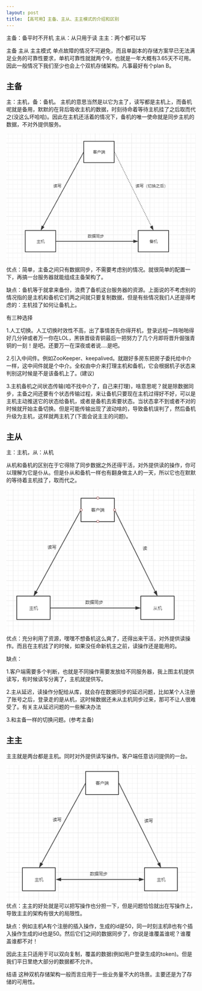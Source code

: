 ```yaml
---
layout: post
title: 【高可用】主备、主从、主主模式的介绍和区别
---
```


主备：备平时不开机
主从：从只用于读
主主：两个都可以写

主备 主从 主主模式
单点故障的情况不可避免，而且单副本的存储方案早已无法满足业务的可靠性要求，单机可靠性就就两个9，也就是一年大概有3.65天不可用。因此一般情况下我们至少也会上个双机存储架构。凡事最好有个plan B。

## 主备
主：主机，备：备机。
主机的意思当然是以它为主了，读写都是主机上，而备机呢就是备用，默默的在背后吸收主机的数据，时刻待命着等待主机挂了之后取而代之(没这么坏哈哈)。因此在主机还活着的情况下，备机的唯一使命就是同步主机的数据，不对外提供服务。


 ![](/images/2020-07-13-20-38-22.png)
优点：简单，主备之间只有数据同步，不需要考虑别的情况。就很简单的配置一下，再搞一台服务器就能组成主备架构了。

缺点：备机等于就拿来备份，浪费了备机这台服务器的资源。上面说的不考虑别的情况指的是主机和备机它们两之间就只要复制数据，但是有些情况我们人还是得考虑的：主机挂了如何让备机上。

有三种选择

1.人工切换。人工切换时效性不高，出了事情首先你得开机，登录远程一阵啪啪得好几分钟或者万一你在LOL，黑铁晋级青铜最后一把努力了几个月即将晋升倔强青铜的一刻！是吧。还要万一在深夜或者说....是吧。

2.引入中间件。例如ZooKeeper、keepalived。就跟好多房东把房子委托给中介一样，这中间件就是个中介。全权由中介来打理主机和备机，它会根据机子状态来判别这时候是不是该备机上了。(建议)

3.主机备机之间状态传输(咱不找中介了，自己来打理)，啥意思呢？就是除数据同步，主备之间还要有个状态传输过程，来让备机只要现在主机过得好不好，可以是主机主动推送它的状态给备机，或者是备机去索要状态。当状态拿不到或者不对的时候就开始主备切换。但是可能传输出现了波动啥的，导致备机误判了，然后备机升级为主机，这样就两主机了(下面会说主主的问题)。

## 主从
主：主机，从：从机

从机和备机的区别在于它得除了同步数据之外还得干活，对外提供读的操作，你可以理解为它是仆从。但是仆从和备机一样也有翻身做主人的一天，所以它也在默默的等待着主机挂了，取而代之。


 ![](/images/2020-07-13-20-38-41.png)
优点：充分利用了资源，嘿嘿不想备机这么爽了，还得出来干活，对外提供读操作。而且在主机挂了的时候，如果没任命新机主之前，读操作还是能用的。

缺点：

1.客户端需要多个判断，也就是不同操作需要发放给不同服务器，我上图主机提供读写，有时候读写分离了，主机就提供写。

2.主从延迟，读操作分配给从库，就会存在数据同步的延迟问题，比如某个人注册了账号之后，登录走的是从机，这时候数据还未从主机同步过来，那可不让人很难受了。有关主从延迟问题的一些解决办法

3.和主备一样的切换问题。(参考主备)

## 主主
主主就是两台都是主机。同时对外提供读写操作。客户端任意访问提供的一台。


 ![](/images/image.png)
优点：主主的好处就是可以把写操作也分担一下，但是问题恰恰就出在写操作上，导致主主的架构有很大的局限性。

缺点：例如主机A有个注册的插入操作，生成的id是50，同一时刻主机B也有个插入操作生成的id也是50。然后它们之间的数据同步了，你说是谁覆盖谁呢？谁覆盖谁都不对！

因此主主只适用于可以双向复制，覆盖的数据(例如用户登录生成的token)。但是我们平日里绝大部分的数据都不允许。

结语
这种双机存储架构一般而言应用于一些业务量不大的场景。主要还是为了存储的可用性。
